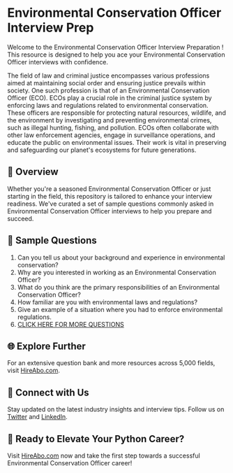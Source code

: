 # Environmental Conservation Officer Interview Prep

Welcome to the Environmental Conservation Officer Interview Preparation ! This resource is designed to help you ace your Environmental Conservation Officer interviews with confidence.

The field of law and criminal justice encompasses various professions aimed at maintaining social order and ensuring justice prevails within society. One such profession is that of an Environmental Conservation Officer (ECO). ECOs play a crucial role in the criminal justice system by enforcing laws and regulations related to environmental conservation. These officers are responsible for protecting natural resources, wildlife, and the environment by investigating and preventing environmental crimes, such as illegal hunting, fishing, and pollution. ECOs often collaborate with other law enforcement agencies, engage in surveillance operations, and educate the public on environmental issues. Their work is vital in preserving and safeguarding our planet's ecosystems for future generations.

## 🚀 Overview

Whether you're a seasoned Environmental Conservation Officer or just starting in the field, this repository is tailored to enhance your interview readiness. We've curated a set of sample questions commonly asked in Environmental Conservation Officer interviews to help you prepare and succeed.

## 📝 Sample Questions

1. Can you tell us about your background and experience in environmental conservation?
2. Why are you interested in working as an Environmental Conservation Officer?
3. What do you think are the primary responsibilities of an Environmental Conservation Officer?
4. How familiar are you with environmental laws and regulations?
5. Give an example of a situation where you had to enforce environmental regulations.
6. [CLICK HERE FOR MORE QUESTIONS](https://hireabo.com/job/9_1_30/Environmental%20Conservation%20Officer)

## 🌐 Explore Further

For an extensive question bank and more resources across 5,000 fields, visit [HireAbo.com](https://www.hireabo.com).

## 📱 Connect with Us

Stay updated on the latest industry insights and interview tips. Follow us on [Twitter](https://twitter.com/hireabo) and [LinkedIn](https://www.linkedin.com/in/hire-abo-3609972a8/).

## 🚀 Ready to Elevate Your Python Career?

Visit [HireAbo.com](https://www.hireabo.com) now and take the first step towards a successful Environmental Conservation Officer career!